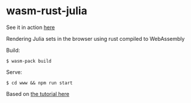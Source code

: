 # wasm-rust-julia

See it in action [here](https://friarswood.net)

Rendering Julia sets in the browser using rust compiled to WebAssembly

Build:

```
$ wasm-pack build
```

Serve:
```
$ cd www && npm run start
```

Based on [the tutorial here](https://rustwasm.github.io/docs/book/introduction.html) 


